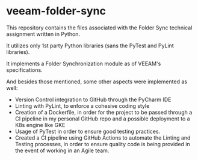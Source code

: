 # veeam-folder-sync
This repository contains the files associated with the Folder Sync technical assignment written in Python.

It utilizes only 1st party Python libraries (sans the PyTest and PyLint libraries).

It implements a Folder Synchronization module as of VEEAM's specifications.

And besides those mentioned, some other aspects were implemented as well:

- Version Control integration to GitHub through the PyCharm IDE
- Linting with PyLint, to enforce a cohesive coding style
- Creation of a Dockerfile, in order for the project to be passed through a CI pipeline in
my personal GitHub repo and a possible deployment to a K8s engine like GKE
- Usage of PyTest in order to ensure good testing practices.
- Created a CI pipeline using GitHub Actions to automate the
Linting and Testing processes, in order to ensure quality code is being provided
in the event of working in an Agile team.
